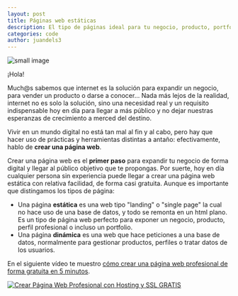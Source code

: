 ```yaml
---
layout: post
title: Páginas web estáticas
description: El tipo de páginas ideal para tu negocio, producto, portfolio o perfil profesional.
categories: code
author: juandels3
---
```


![small image]({{site.baseurl}}/images/www.jpg)

¡Hola!

Much@s sabemos que internet es la solución para expandir un negocio, para vender un producto o darse a conocer... Nada más lejos de la realidad, internet no es solo la solución, sino una necesidad real y un requisito indispensable hoy en día para llegar a más público y no dejar nuestras esperanzas de crecimiento a merced del destino.

Vivir en un mundo digital no está tan mal al fin y al cabo, pero hay que hacer uso de prácticas y herramientas distintas a antaño: efectivamente, hablo de **crear una página web**.

Crear una página web es el **primer paso** para expandir tu negocio de forma digital y llegar al público objetivo que te propongas. Por suerte, hoy en día cualquier persona sin experiencia puede llegar a crear una página web estática con relativa facilidad, de forma casi gratuita. Aunque es importante que distingamos los tipos de página:

 - Una página **estática** es una web tipo "landing" o "single page" la cual no hace uso de una base de datos, y todo se remonta en un html plano. Es un tipo de página web perfecto para exponer un negocio, producto, perfil profesional o incluso un portfolio.
 - Una página **dinámica** es una web que hace peticiones a una base de datos, normalmente para gestionar productos, perfiles o tratar datos de los usuarios.

En el siguiente vídeo te muestro [cómo crear una página web profesional de forma gratuita en 5 minutos](https://www.youtube.com/watch?v=XpSqjRtxTYk).

[![Crear Página Web Profesional con Hosting y SSL GRATIS]({{site.baseurl}}/images/webgratis.png)](https://www.youtube.com/watch?v=XpSqjRtxTYk "Crear Página Web Profesional con Hosting y SSL GRATIS ✅")




